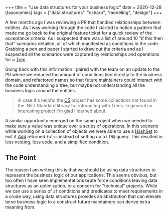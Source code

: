 +++
title = "Use data structures for your business logic"
date = 2020-12-28
[taxonomies]
tags = ["data structures", "csharp", "modeling", "design"]
+++

A few months ago I was reviewing a PR that handled relationships between
entities. As I was working through the code I started to notice a pattern
that made me go back to the original feature ticket for a quick review of
the acceptance criteria. As I suspected there was a list of around 10
"if this then that" scenarios detailed, all of which manifested as conditions
in the code. Grabbing a pen and paper I started to draw out the criteria
and as I suspected all the scenarios were captured by relationships and
operations for a [Tree](https://en.wikipedia.org/wiki/Tree_(data_structure)).

Going back with this information I paired with the team on an update to
the PR where we reduced the amount of conditions tied directly to the business
domain, and refactored names so that future maintainers could interact
with the code understanding a tree, but maybe not understanding all the
business logic around the entities.

> in case it's helpful the [C5](https://github.com/sestoft/C5/)
project has some collections not found in the .NET Standard library for
interacting with Trees. In general an interesting project I'm glad I
learned about.

A similar opportunity emerged on the same project when we needed to make
sure a value was unique over a series of operations. In this scenario while
working on a collection of objects we were able to use a [HashSet](https://docs.microsoft.com/en-us/dotnet/api/system.collections.generic.hashset-1?view=net-5.0)
to exit if [Add](https://docs.microsoft.com/en-us/dotnet/api/system.collections.generic.hashset-1.add?view=net-5.0#System_Collections_Generic_HashSet_1_Add__0_)
returned `false` instead of setting up a `LINQ` query. This
resulted in less nesting, less code, and a simplified condition.

## The Point

The reason I am writing this is that we should be using data structures
to represent the business logic of our applications. This seems obvious,
but too often I have seen implementations brute force conditions leaving
data structures as an optimization, or a concern for "technical" projects.
While we can use a series of `if` conditions and predicates to meet requirements
in a crude way, using data structures provides an abstraction that can elevate
terse business logic to a construct future maintainers can derive extra
meaning from.
